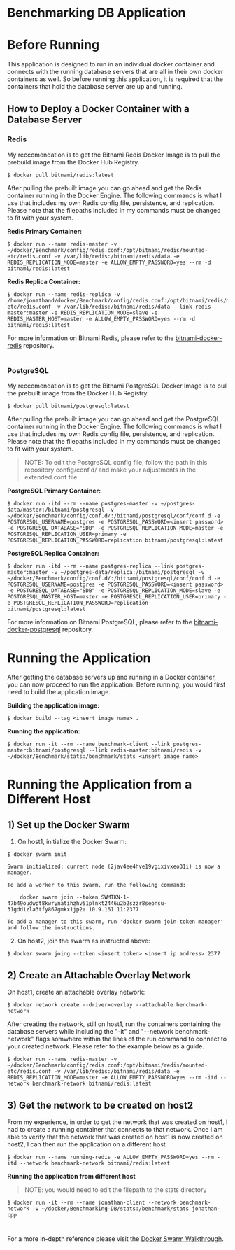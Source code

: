 # Benchmarking DB Application

#

# Before Running

This application is designed to run in an individual docker container and connects with the running database servers that are all in their own docker containers as well. So before running this application, it is required that the containers that hold the database server are up and running.


## How to Deploy a Docker Container with a Database Server

### Redis

My reccomendation is to get the Bitnami Redis Docker Image is to pull the prebuild image from the Docker Hub Registry.

```console
$ docker pull bitnami/redis:latest
```

After pulling the prebuilt image you can go ahead and get the Redis container running in the Docker Engine. The following commands is what I use that includes my own Redis config file, persistence, and replication. Please note that the filepaths included in my commands must be changed to fit with your system.


**Redis Primary Container:**

```console
$ docker run --name redis-master -v ~/docker/Benchmark/config/redis.conf:/opt/bitnami/redis/mounted-etc/redis.conf -v /var/lib/redis:/bitnami/redis/data -e REDIS_REPLICATION_MODE=master -e ALLOW_EMPTY_PASSWORD=yes --rm -d bitnami/redis:latest
```

**Redis Replica Container:**

```console
$ docker run --name redis-replica -v /home/jonathand/docker/Benchmark/config/redis.conf:/opt/bitnami/redis/mounted-etc/redis.conf -v /var/lib/redis:/bitnami/redis/data --link redis-master:master -e REDIS_REPLICATION_MODE=slave -e REDIS_MASTER_HOST=master -e ALLOW_EMPTY_PASSWORD=yes --rm -d bitnami/redis:latest
```

For more information on Bitnami Redis, please refer to the [bitnami-docker-redis](https://github.com/bitnami/bitnami-docker-redis) repository.

#

### PostgreSQL

My reccomendation is to get the Bitnami PostgreSQL Docker Image is to pull the prebuilt image from the Docker Hub Registry.

```console
$ docker pull bitnami/postgresql:latest
```

After pulling the prebuilt image you can go ahead and get the PostgreSQL container running in the Docker Engine. The following commands is what I use that includes my own Redis config file, persistence, and replication. Please note that the filepaths included in my commands must be changed to fit with your system.

> NOTE: To edit the PostgreSQL config file, follow the path in this repository config/conf.d/ and make your adjustments in the extended.conf file

**PostgreSQL Primary Container:**

```console
$ docker run -itd --rm --name postgres-master -v ~/postgres-data/master:/bitnami/postgresql -v ~/docker/Benchmark/config/conf.d/:/bitnami/postgresql/conf/conf.d -e POSTGRESQL_USERNAME=postgres -e POSTGRESQL_PASSWORD=<insert password> -e POSTGRESQL_DATABASE="SDB" -e POSTGRESQL_REPLICATION_MODE=master -e POSTGRESQL_REPLICATION_USER=primary -e POSTGRESQL_REPLICATION_PASSWORD=replication bitnami/postgresql:latest
```

**PostgreSQL Replica Container:**

```console
$ docker run -itd --rm --name postgres-replica --link postgres-master:master -v ~/postgres-data/replica:/bitnami/postgresql -v ~/docker/Benchmark/config/conf.d/:/bitnami/postgresql/conf/conf.d -e POSTGRESQL_USERNAME=postgres -e POSTGRESQL_PASSWORD=<insert password> -e POSTGRESQL_DATABASE="SDB" -e POSTGRESQL_REPLICATION_MODE=slave -e POSTGRESQL_MASTER_HOST=master -e POSTGRESQL_REPLICATION_USER=primary -e POSTGRESQL_REPLICATION_PASSWORD=replication bitnami/postgresql:latest
```

For more information on Bitnami PostgreSQL, please refer to the [bitnami-docker-postgresql](https://github.com/bitnami/bitnami-docker-postgresql) repository.


# Running the Application

After getting the database servers up and running in a Docker container, you can now proceed to run the application. Before running, you would first need to build the application image.

**Building the application image:**

```console
$ docker build --tag <insert image name> .
```

**Running the application:**

```console
$ docker run -it --rm --name benchmark-client --link postgres-master:bitnami/postgresql --link redis-master:bitnami/redis -v ~/docker/Benchmark/stats:/benchmark/stats <insert image name>
```


# Running the Application from a Different Host

## 1) Set up the Docker Swarm

1) On host1, initialize the Docker Swarm:

```console
$ docker swarm init

Swarm initialized: current node (2jav4ee4hve19vgixivxeo31i) is now a manager.

To add a worker to this swarm, run the following command:

    docker swarm join --token SWMTKN-1-47b49oudwpt8kwrynatihzhv51plnkt2446u2b2szzr8seonsu-31gdd1zla3tfy867gmkx1jp2a 10.9.161.11:2377

To add a manager to this swarm, run 'docker swarm join-token manager' and follow the instructions.
```

2) On host2, join the swarm as instructed above:

```console
$ docker swarm joing --token <insert token> <insert ip address>:2377
```

## 2) Create an Attachable Overlay Network

On host1, create an attachable overlay network:

```console
$ docker network create --driver=overlay --attachable benchmark-network
```

After creating the network, still on host1, run the containers containing the database servers while including the "-it" and "--network benchmark-network" flags somwhere within the lines of the run command to connect to your created network. Please refer to the example below as a guide.

```console
$ docker run --name redis-master -v ~/docker/Benchmark/config/redis.conf:/opt/bitnami/redis/mounted-etc/redis.conf -v /var/lib/redis:/bitnami/redis/data -e REDIS_REPLICATION_MODE=master -e ALLOW_EMPTY_PASSWORD=yes --rm -itd --network benchmark-network bitnami/redis:latest
```

## 3) Get the network to be created on host2

From my experience, in order to get the network that was created on host1, I had to create a running container that connects to that network. Once I am able to verify that the network that was created on host1 is now created on host2, I can then run the application on a different host

```console
$ docker run --name running-redis -e ALLOW_EMPTY_PASSWORD=yes --rm -itd --network benchmark-network bitnami/redis:latest
```

**Running the application from different host**

> NOTE: you would need to edit the filepath to the stats directory

```console
$ docker run -it --rm --name jonathan-client --network benchmark-network -v ~/docker/Benchmarking-DB/stats:/benchmark/stats jonathan-cpp
```

#

For a more in-depth reference please visit the [Docker Swarm Walkthrough](https://docs.docker.com/network/network-tutorial-overlay/).